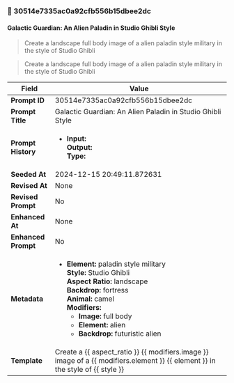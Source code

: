 

### 📜 30514e7335ac0a92cfb556b15dbee2dc

#### Galactic Guardian: An Alien Paladin in Studio Ghibli Style

> Create a landscape full body image of a alien paladin style military in the style of Studio Ghibli

> Create a landscape full body image of a alien paladin style military in the style of Studio Ghibli

| Field          | Value                                                                                                                                                                      |
|----------------|----------------------------------------------------------------------------------------------------------------------------------------------------------------------------|
| **Prompt ID**  | 30514e7335ac0a92cfb556b15dbee2dc                                                                                                                                                            |
| **Prompt Title**  | Galactic Guardian: An Alien Paladin in Studio Ghibli Style                                                                                                                                                            |
| **Prompt History** | <ul><li>**Input:**  <br> **Output:**  <br> **Type:** </li></ul> |
| **Seeded At** | 2024-12-15 20:49:11.872631                                                                                                                                                   |
| **Revised At** | None                                                                                                                                                   |
| **Revised Prompt** | No                                                                                                                                                                      |
| **Enhanced At** | None                                                                                                                                                  |
| **Enhanced Prompt** | No                                                                                                                                                                    |
| **Metadata**   | <ul><li>**Element:** paladin style military <br> **Style:** Studio Ghibli <br> **Aspect Ratio:** landscape <br> **Backdrop:** fortress <br> **Animal:** camel <br> **Modifiers:**<ul><li>**Image:** full body</li><li>**Element:** alien</li><li>**Backdrop:** futuristic alien</li></ul></li></ul> |
| **Template**   | Create a {{ aspect_ratio }} {{ modifiers.image }} image of a {{ modifiers.element }} {{ element }} in the style of {{ style }}                                                                                                                                           |


